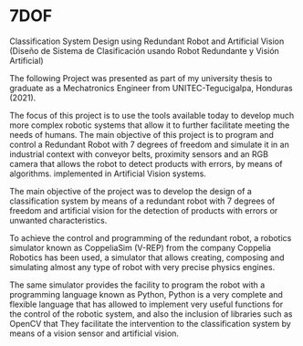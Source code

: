 # 7DOF
Classification System Design using Redundant Robot and Artificial Vision (Diseño de Sistema de Clasificación usando Robot Redundante y Visión Artificial) 

The following Project was presented as part of my university thesis to graduate as a Mechatronics Engineer from UNITEC-Tegucigalpa, Honduras (2021).

The focus of this project is to use the tools available today to develop much more complex robotic systems that allow it to further facilitate meeting the needs of humans. 
The main objective of this project is to program and control a Redundant Robot with 7 degrees of freedom and simulate it in an industrial context with conveyor belts, proximity 
sensors and an RGB camera that allows the robot to detect products with errors, by means of algorithms. implemented in Artificial Vision systems.

The main objective of the project was to develop the design of a classification system by means of a redundant robot with 7 degrees of freedom and artificial vision for the
detection of products with errors or unwanted characteristics.

To achieve the control and programming of the redundant robot, a robotics simulator known as CoppeliaSim (V-REP) from the company Coppelia Robotics has been used, a simulator
that allows creating, composing and simulating almost any type of robot with very precise physics engines.

The same simulator provides the facility to program the robot with a programming language known as Python, Python is a very complete and flexible language that has allowed to 
implement very useful functions for the control of the robotic system, and also the inclusion of libraries such as OpenCV that They facilitate the intervention to the 
classification system by means of a vision sensor and artificial vision.
